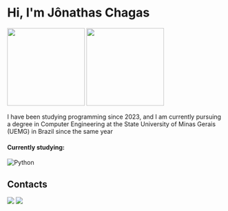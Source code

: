 # Hi, I'm Jônathas Chagas

<div>
  <img height="180em" src="https://github-readme-stats.vercel.app/api?username=JonathasChagas&show_icons=true&theme=dark"/>
  <img height="180em" src="https://github-readme-stats.vercel.app/api/top-langs/?username=JonathasChagas&layout=compact&theme=dark"/›
</div>

I have been studying programming since 2023, and I am currently pursuing a degree in Computer Engineering at the State University of Minas Gerais (UEMG) in Brazil since the same year

#### Currently studying:

![Python](https://img.shields.io/badge/Python-FFD43B?style=for-the-badge&logo=python&logoColor=blue)&nbsp;

## Contacts 

<a href="https://www.linkedin.com/in/j%C3%B4nathas-chagas-60b0722a9/" target="_blank"><img src="https://img.shields.io/badge/-LinkedIn-%230077B5?style=for-the-badge&logo=linkedin&logoColor=white"  target="_blank"></a> 
<a href = "mailto:jonathas252423@gmail.com"> <img src="https://img.shields.io/badge/-Gmail-%23333?style=for-the-badge&logo=gmail&logoColor=white" target="_blank"></a>

<!--
Jonathas78/Jonathas78 is a ✨ special ✨ repository because its `README.md` (this file) appears on your GitHub profile.
You can click the Preview link to take a look at your changes.
--->
